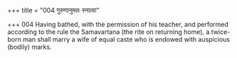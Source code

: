 +++
title = "004 गुरुणानुमतः स्नात्वा"

+++
004	Having bathed, with the permission of his teacher, and performed according to the rule the Samavartana (the rite on returning home), a twice-born man shall marry a wife of equal caste who is endowed with auspicious (bodily) marks.